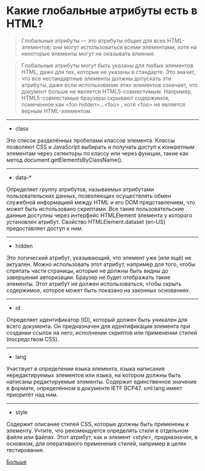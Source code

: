 # Какие глобальные атрибуты есть в HTML?

> Глобальные атрибуты — это атрибуты общие для всех HTML-элементов; они могут использоваться всеми элементами, хотя на некоторые элементы могут не оказывать влияния.

> Глобальные атрибуты могут быть указаны для любых элементов HTML, даже для тех, которые не указаны в стандарте. Это значит, что все нестандартные элементы должны допускать эти атрибуты, даже если использование этих элементов означает, что документ больше не является HTML5-совместимым. Например, HTML5-совместимые браузеры скрывают содержимое, помеченное как &lt;foo hidden&gt;...&lt;foo&gt; , хотя &lt;foo&gt; не является верным HTML-элементом.

---

- class

Это список разделённых пробелами классов элемента. Классы позволяют CSS и JavaScript выбирать и получать доступ к конкретным элементам через селекторы по классу или через функции, такие как метод document.getElementsByClassName().

---

- data-\*

Определяет группу атрибутов, называемых атрибутами пользовательских данных, позволяющих осуществлять обмен служебной информацией между HTML и его DOM представлением, что может быть использовано скриптами. Все такие пользовательские данные доступны через интерфейс HTMLElement элемента у которого установлен атрибут. Свойство HTMLElement.dataset (en-US) предоставляет доступ к ним.

---

- hidden

Это логический атрибут, указывающий, что элемент уже (или ещё) не актуален. Можно использовать этот атрибут, например для того, чтобы спрятать части страницы, которые не должны быть видны до завершения авторизации. Браузер не будет отображать такие элементы. Этот атрибут не должен использоваться, чтобы скрыть содержимое, которое может быть показано на законных основаниях.

---

- id

Определяет идентификатор (ID), который должен быть уникален для всего документа. Он предназначен для идентификации элемента при создании ссылок на него, исполнении скриптов или применении стилей (посредством CSS).

---

- lang

Участвует в определении языка элемента, языка написания нередактируемых элементов или языка, на котором должны быть написаны редактируемые элементы. Содержит единственное значение в формате, определённом в документе IETF BCP47. xml:lang имеет приоритет над ним.

---

- style

Содержит описание стилей CSS, которые должны быть применены к элементу. Учтите, что рекомендуется определять стили в отдельном файле или файлах. Этот атрибут, как и элемент &lt;style&gt;, предназначен, в основном, для оперативного применения стилей, например в целях тестирования.

[Больше](https://developer.mozilla.org/ru/docs/Web/HTML/Global_attributes)
